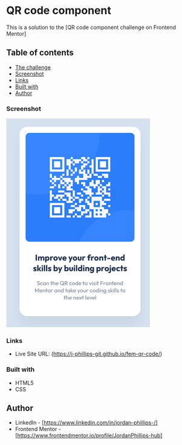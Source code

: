 # QR code component

This is a solution to the [QR code component challenge on Frontend Mentor]

## Table of contents

- [The challenge](#the-challenge)
- [Screenshot](#screenshot)
- [Links](#links)
- [Built with](#built-with)
- [Author](#author)

### Screenshot

![](./images/screenshot.png)

### Links

- Live Site URL: (https://j-phillips-git.github.io/fem-qr-code/)

### Built with

- HTML5
- CSS

## Author

- LinkedIn - [https://www.linkedin.com/in/jordan-phillips-/]
- Frontend Mentor - [https://www.frontendmentor.io/profile/JordanPhillips-hub]